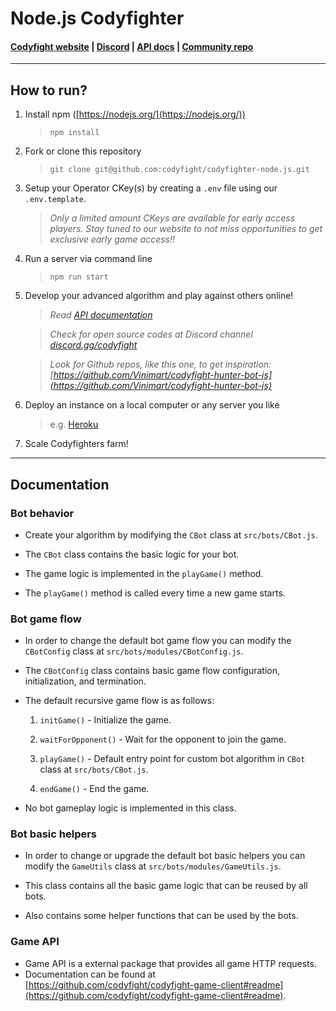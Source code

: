 # Node.js Codyfighter

#### [Codyfight website](https://codyfight.com) | [Discord](discord.gg/codyfight) | [API docs](https://codyfight.com/api-doc) | [Community repo](https://github.com/Vinimart/codyfight-hunter-bot-js)

---

## How to run?

1. Install npm ([https://nodejs.org/](https://nodejs.org/))

   > `npm install`

2. Fork or clone this repository

   > `git clone git@github.com:codyfight/codyfighter-node.js.git`

3. Setup your Operator CKey(s) by creating a `.env` file using our `.env.template`.

   > _Only a limited amount CKeys are available for early access players. Stay tuned to our website to not miss opportunities to get exclusive early game access!!_

4. Run a server via command line

   > `npm run start`

5. Develop your advanced algorithm and play against others online!

   > _Read [API documentation](https://codyfight.com/api-doc)_

   > _Check for open source codes at Discord channel [discord.gg/codyfight](discord.gg/codyfight)_

   > _Look for Github repos, like this one, to get inspiration: [https://github.com/Vinimart/codyfight-hunter-bot-js](https://github.com/Vinimart/codyfight-hunter-bot-js)_

6. Deploy an instance on a local computer or any server you like

   > e.g. [Heroku](https://www.heroku.com/)

7. Scale Codyfighters farm!

---

## Documentation

### Bot behavior

- Create your algorithm by modifying the `CBot` class at `src/bots/CBot.js`.

- The `CBot` class contains the basic logic for your bot.

- The game logic is implemented in the `playGame()` method.

- The `playGame()` method is called every time a new game starts.

### Bot game flow

- In order to change the default bot game flow you can modify the `CBotConfig` class at `src/bots/modules/CBotConfig.js`.

- The `CBotConfig` class contains basic game flow configuration, initialization, and termination.

- The default recursive game flow is as follows:

  1. `initGame()` - Initialize the game.

  2. `waitForOpponent()` - Wait for the opponent to join the game.

  3. `playGame()` - Default entry point for custom bot algorithm in `CBot` class at `src/bots/CBot.js`.

  4. `endGame()` - End the game.

- No bot gameplay logic is implemented in this class.

### Bot basic helpers

- In order to change or upgrade the default bot basic helpers you can modify the `GameUtils` class at `src/bots/modules/GameUtils.js`.

- This class contains all the basic game logic that can be reused by all bots.

- Also contains some helper functions that can be used by the bots.

### Game API

- Game API is a external package that provides all game HTTP requests.
- Documentation can be found at [https://github.com/codyfight/codyfight-game-client#readme](https://github.com/codyfight/codyfight-game-client#readme).
